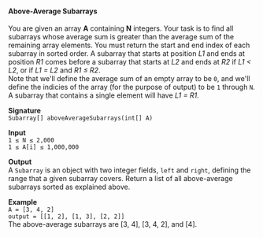 #### Above-Average Subarrays

You are given an array **A** containing **N** integers. Your task is to find all subarrays whose average sum is greater than the average sum of the remaining array elements. You must return the start and end index of each subarray in sorted order.
A subarray that starts at position *L1* and ends at position *R1* comes before a subarray that starts at *L2* and ends at *R2* if *L1 < L2*, or if *L1 = L2* and *R1 ≤ R2*.  
Note that we'll define the average sum of an empty array to be `0`, and we'll define the indicies of the array (for the purpose of output) to be `1` through `N`. A subarray that contains a single element will have *L1 = R1*.

**Signature**  
`Subarray[] aboveAverageSubarrays(int[] A)`

**Input**  
`1 ≤ N ≤ 2,000`  
`1 ≤ A[i] ≤ 1,000,000`

**Output**  
A `Subarray` is an object with two integer fields, `left` and `right`, defining the range that a given subarray covers. Return a list of all above-average subarrays sorted as explained above.

**Example**  
`A = [3, 4, 2]`  
`output = [[1, 2], [1, 3], [2, 2]]`  
The above-average subarrays are [3, 4], [3, 4, 2], and [4].
